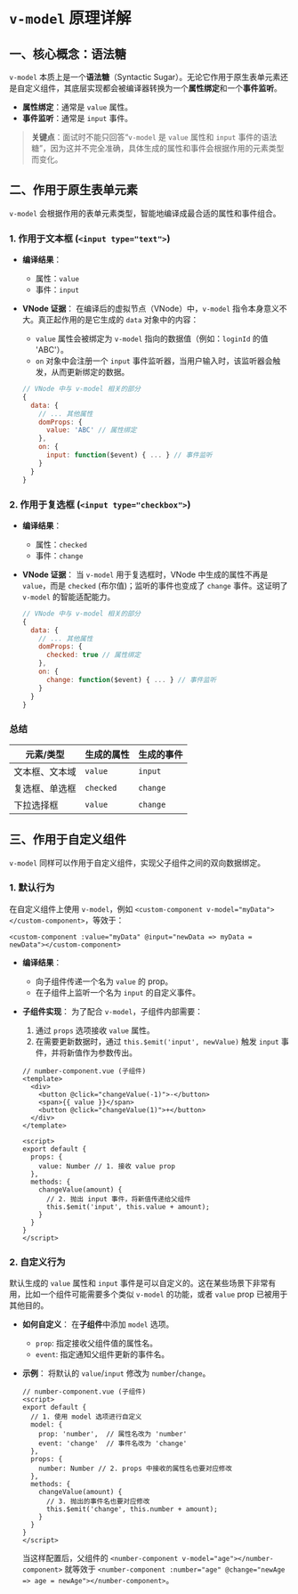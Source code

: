 # `v-model` 原理详解

## 一、核心概念：语法糖

`v-model` 本质上是一个**语法糖**（Syntactic Sugar）。无论它作用于原生表单元素还是自定义组件，其底层实现都会被编译器转换为一个**属性绑定**和一个**事件监听**。

  - **属性绑定**：通常是 `value` 属性。
  - **事件监听**：通常是 `input` 事件。

> **关键点**：面试时不能只回答“`v-model` 是 `value` 属性和 `input` 事件的语法糖”，因为这并不完全准确，具体生成的属性和事件会根据作用的元素类型而变化。

## 二、作用于原生表单元素

`v-model` 会根据作用的表单元素类型，智能地编译成最合适的属性和事件组合。

### 1\. 作用于文本框 (`<input type="text">`)

  - **编译结果**：

      - 属性：`value`
      - 事件：`input`

  - **VNode 证据**：
    在编译后的虚拟节点（VNode）中，`v-model` 指令本身意义不大。真正起作用的是它生成的 `data` 对象中的内容：

      - `value` 属性会被绑定为 `v-model` 指向的数据值（例如：`loginId` 的值 'ABC'）。
      - `on` 对象中会注册一个 `input` 事件监听器，当用户输入时，该监听器会触发，从而更新绑定的数据。

    <!-- end list -->

    ```javascript
    // VNode 中与 v-model 相关的部分
    {
      data: {
        // ... 其他属性
        domProps: {
          value: 'ABC' // 属性绑定
        },
        on: {
          input: function($event) { ... } // 事件监听
        }
      }
    }
    ```

### 2\. 作用于复选框 (`<input type="checkbox">`)

  - **编译结果**：

      - 属性：`checked`
      - 事件：`change`

  - **VNode 证据**：
    当 `v-model` 用于复选框时，VNode 中生成的属性不再是 `value`，而是 `checked` (布尔值)；监听的事件也变成了 `change` 事件。这证明了 `v-model` 的智能适配能力。

    ```javascript
    // VNode 中与 v-model 相关的部分
    {
      data: {
        // ... 其他属性
        domProps: {
          checked: true // 属性绑定
        },
        on: {
          change: function($event) { ... } // 事件监听
        }
      }
    }
    ```

### 总结

| 元素/类型         | 生成的属性      | 生成的事件 |
| ----------------- | --------------- | ---------- |
| 文本框、文本域    | `value`         | `input`    |
| 复选框、单选框    | `checked`       | `change`   |
| 下拉选择框        | `value`         | `change`   |

## 三、作用于自定义组件

`v-model` 同样可以作用于自定义组件，实现父子组件之间的双向数据绑定。

### 1\. 默认行为

在自定义组件上使用 `v-model`，例如 `<custom-component v-model="myData"></custom-component>`，等效于：

```vue
<custom-component :value="myData" @input="newData => myData = newData"></custom-component>
```

  - **编译结果**：

      - 向子组件传递一个名为 `value` 的 prop。
      - 在子组件上监听一个名为 `input` 的自定义事件。

  - **子组件实现**：
    为了配合 `v-model`，子组件内部需要：

    1.  通过 `props` 选项接收 `value` 属性。
    2.  在需要更新数据时，通过 `this.$emit('input', newValue)` 触发 `input` 事件，并将新值作为参数传出。

    <!-- end list -->

    ```vue
    // number-component.vue (子组件)
    <template>
      <div>
        <button @click="changeValue(-1)">-</button>
        <span>{{ value }}</span>
        <button @click="changeValue(1)">+</button>
      </div>
    </template>

    <script>
    export default {
      props: {
        value: Number // 1. 接收 value prop
      },
      methods: {
        changeValue(amount) {
          // 2. 抛出 input 事件，将新值传递给父组件
          this.$emit('input', this.value + amount);
        }
      }
    }
    </script>
    ```

### 2\. 自定义行为

默认生成的 `value` 属性和 `input` 事件是可以自定义的。这在某些场景下非常有用，比如一个组件可能需要多个类似 `v-model` 的功能，或者 `value` prop 已被用于其他目的。

  - **如何自定义**：
    在**子组件**中添加 `model` 选项。

      - `prop`: 指定接收父组件值的属性名。
      - `event`: 指定通知父组件更新的事件名。

  - **示例**：
    将默认的 `value`/`input` 修改为 `number`/`change`。

    ```vue
    // number-component.vue (子组件)
    <script>
    export default {
      // 1. 使用 model 选项进行自定义
      model: {
        prop: 'number',  // 属性名改为 'number'
        event: 'change'  // 事件名改为 'change'
      },
      props: {
        number: Number // 2. props 中接收的属性名也要对应修改
      },
      methods: {
        changeValue(amount) {
          // 3. 抛出的事件名也要对应修改
          this.$emit('change', this.number + amount);
        }
      }
    }
    </script>
    ```

    当这样配置后，父组件的 `<number-component v-model="age"></number-component>` 就等效于 `<number-component :number="age" @change="newAge => age = newAge"></number-component>`。